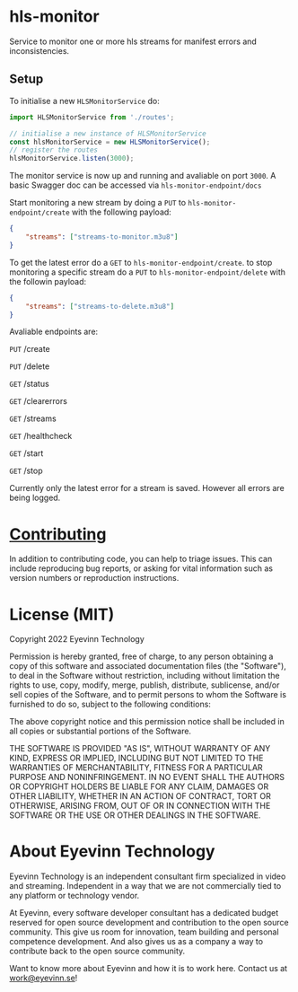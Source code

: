 # hls-monitor

Service to monitor one or more hls streams for manifest errors and inconsistencies.  

## Setup

To initialise a new `HLSMonitorService` do: 

```typescript
import HLSMonitorService from './routes';

// initialise a new instance of HLSMonitorService
const hlsMonitorService = new HLSMonitorService();
// register the routes 
hlsMonitorService.listen(3000);
```
The monitor service is now up and running and avaliable on port `3000`.
A basic Swagger doc can be accessed via `hls-monitor-endpoint/docs`

Start monitoring a new stream by doing a `PUT` to `hls-monitor-endpoint/create` with the following payload: 

```json
{
    "streams": ["streams-to-monitor.m3u8"]
}
```

To get the latest error do a `GET` to `hls-monitor-endpoint/create`. to stop monitoring a specific stream do a `PUT` to 
`hls-monitor-endpoint/delete` with the followin payload:

```json
{
    "streams": ["streams-to-delete.m3u8"]
}
```

Avaliable endpoints are: 

`PUT` /create

`PUT` /delete

`GET` /status

`GET` /clearerrors

`GET` /streams

`GET` /healthcheck

`GET` /start

`GET` /stop

Currently only the latest error for a stream is saved. However all errors are being logged.

# [Contributing](CONTRIBUTING.md)

In addition to contributing code, you can help to triage issues. This can include reproducing bug reports, or asking for vital information such as version numbers or reproduction instructions.

# License (MIT)

Copyright 2022 Eyevinn Technology

Permission is hereby granted, free of charge, to any person obtaining a copy of this software and associated documentation files (the "Software"), to deal in the Software without restriction, including without limitation the rights to use, copy, modify, merge, publish, distribute, sublicense, and/or sell copies of the Software, and to permit persons to whom the Software is furnished to do so, subject to the following conditions:

The above copyright notice and this permission notice shall be included in all copies or substantial portions of the Software.

THE SOFTWARE IS PROVIDED "AS IS", WITHOUT WARRANTY OF ANY KIND, EXPRESS OR IMPLIED, INCLUDING BUT NOT LIMITED TO THE WARRANTIES OF MERCHANTABILITY, FITNESS FOR A PARTICULAR PURPOSE AND NONINFRINGEMENT. IN NO EVENT SHALL THE AUTHORS OR COPYRIGHT HOLDERS BE LIABLE FOR ANY CLAIM, DAMAGES OR OTHER LIABILITY, WHETHER IN AN ACTION OF CONTRACT, TORT OR OTHERWISE, ARISING FROM, OUT OF OR IN CONNECTION WITH THE SOFTWARE OR THE USE OR OTHER DEALINGS IN THE SOFTWARE.

# About Eyevinn Technology

Eyevinn Technology is an independent consultant firm specialized in video and streaming. Independent in a way that we are not commercially tied to any platform or technology vendor.

At Eyevinn, every software developer consultant has a dedicated budget reserved for open source development and contribution to the open source community. This give us room for innovation, team building and personal competence development. And also gives us as a company a way to contribute back to the open source community.

Want to know more about Eyevinn and how it is to work here. Contact us at work@eyevinn.se!
